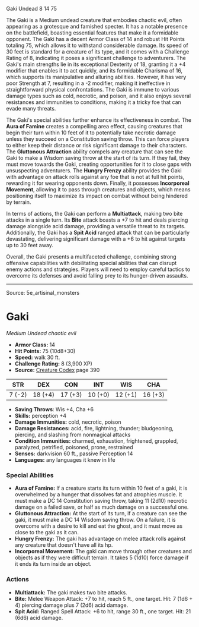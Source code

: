 <MonsterName/>Gaki</MonsterName>
<CreatureType/>Undead</CreatureType>
<CR/>8</CR>
<AC/>14</AC>
<HP/>75</HP>
<summary>The Gaki is a Medium undead creature that embodies chaotic evil, often appearing as a grotesque and famished specter. It has a notable presence on the battlefield, boasting essential features that make it a formidable opponent. The Gaki has a decent Armor Class of 14 and robust Hit Points totaling 75, which allows it to withstand considerable damage. Its speed of 30 feet is standard for a creature of its type, and it comes with a Challenge Rating of 8, indicating it poses a significant challenge to adventurers. The Gaki's main strengths lie in its exceptional Dexterity of 18, granting it a +4 modifier that enables it to act quickly, and its formidable Charisma of 16, which supports its manipulative and alluring abilities. However, it has very poor Strength at 7, resulting in a -2 modifier, making it ineffective in straightforward physical confrontations. The Gaki is immune to various damage types such as cold, necrotic, and poison, and it also enjoys several resistances and immunities to conditions, making it a tricky foe that can evade many threats.</summary>

<detail>

The Gaki's special abilities further enhance its effectiveness in combat. The **Aura of Famine** creates a compelling area effect, causing creatures that begin their turn within 10 feet of it to potentially take necrotic damage unless they succeed on a Constitution saving throw. This can force players to either keep their distance or risk significant damage to their characters. The **Gluttonous Attraction** ability compels any creature that can see the Gaki to make a Wisdom saving throw at the start of its turn. If they fail, they must move towards the Gaki, creating opportunities for it to close gaps with unsuspecting adventurers. The **Hungry Frenzy** ability provides the Gaki with advantage on attack rolls against any foe that is not at full hit points, rewarding it for wearing opponents down. Finally, it possesses **Incorporeal Movement**, allowing it to pass through creatures and objects, which means positioning itself to maximize its impact on combat without being hindered by terrain.

In terms of actions, the Gaki can perform a **Multiattack**, making two bite attacks in a single turn. Its **Bite** attack boasts a +7 to hit and deals piercing damage alongside acid damage, providing a versatile threat to its targets. Additionally, the Gaki has a **Spit Acid** ranged attack that can be particularly devastating, delivering significant damage with a +6 to hit against targets up to 30 feet away. 

Overall, the Gaki presents a multifaceted challenge, combining strong offensive capabilities with debilitating special abilities that can disrupt enemy actions and strategies. Players will need to employ careful tactics to overcome its defenses and avoid falling prey to its hunger-driven assaults.</detail>



---

Source: 5e_artisinal_monsters

# Gaki

*Medium* *Undead* *chaotic evil*

- **Armor Class:** 14
- **Hit Points:** 75 (10d8+30)
- **Speed:** walk 30 ft.
- **Challenge Rating:** 8 (3,900 XP)
- **Source:** [Creature Codex](https://koboldpress.com/kpstore/product/creature-codex-for-5th-edition-dnd) page 390

| STR | DEX | CON | INT | WIS | CHA |
| --- | --- | --- | --- | --- | --- |
| 7 (-2) | 18 (+4) | 17 (+3) | 10 (+0) | 12 (+1) | 16 (+3) |

- **Saving Throws**: Wis +4, Cha +6
- **Skills:** perception +4
- **Damage Immunities:** cold, necrotic, poison
- **Damage Resistances:** acid, fire, lightning, thunder; bludgeoning, piercing, and slashing from nonmagical attacks
- **Condition Immunities:** charmed, exhaustion, frightened, grappled, paralyzed, petrified, poisoned, prone, restrained
- **Senses:** darkvision 60 ft., passive Perception 14
- **Languages:** any languages it knew in life

### Special Abilities

- **Aura of Famine:** If a creature starts its turn within 10 feet of a gaki, it is overwhelmed by a hunger that dissolves fat and atrophies muscle. It must make a DC 14 Constitution saving throw, taking 11 (2d10) necrotic damage on a failed save, or half as much damage on a successful one.
- **Gluttonous Attraction:** At the start of its turn, if a creature can see the gaki, it must make a DC 14 Wisdom saving throw. On a failure, it is overcome with a desire to kill and eat the ghost, and it must move as close to the gaki as it can.
- **Hungry Frenzy:** The gaki has advantage on melee attack rolls against any creature that doesn't have all its hp.
- **Incorporeal Movement:** The gaki can move through other creatures and objects as if they were difficult terrain. It takes 5 (1d10) force damage if it ends its turn inside an object.

### Actions

- **Multiattack:** The gaki makes two bite attacks.
- **Bite:** Melee Weapon Attack: +7 to hit, reach 5 ft., one target. Hit: 7 (1d6 + 4) piercing damage plus 7 (2d6) acid damage.
- **Spit Acid:** Ranged Spell Attack: +6 to hit, range 30 ft., one target. Hit: 21 (6d6) acid damage.




